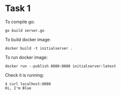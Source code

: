 # Task 1

To compile go:
```
go build server.go 
```

To build docker image:
```
docker build -t initialserver . 
```

To run docker image:
```
docker run --publish 8080:8080 initialserver:latest
```

Check it is running:
```
$ curl localhost:8080
Hi, I'm Blue
```